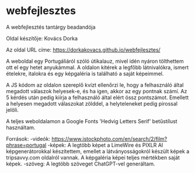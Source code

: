 # webfejlesztes
A webfejlesztés tantárgy beadandója

Oldal készítője: Kovács Dorka

Az oldal URL címe: https://dorkakovacs.github.io/webfejlesztes/

A weboldal egy Portugáliáról szóló útikalauz, mivel idén nyáron tölthettem ott el egy hetet anyukámmal. A oldalon kitérek a legfőbb látnivalókra, ismert ételekre, italokra és egy képgaléria is található a saját képeimmel.

A JS kódom az oldalon szereplő kvízt ellenőrzi le, hogy a felhasználó által megadott válaszok helyesek-e, és ha igen, akkor az egy pontnak számí. Az 5 kérdés után pedig kiírja a felhasználó által elért össz pontszámot. Emellett a helyesen megadott válaszokat zölddel, a helyteleneket pedig pirossal jelöli.

A teljes weboldalamon a Google Fonts 'Hedvig Letters Serif' betűstílust használtam.

Források:
 -videók: https://www.istockphoto.com/en/search/2/film?phrase=portugal
 -képek: A legtöbb képet a LimeWire és PIXLR AI képgenerátorokkal készítettem, emellet a látványosságokról készült képek a tripsavvy.com oldalról vannak. A képgaléria képei teljes mértékben saját képek.
 -szöveg: A legtöbb szöveget ChatGPT-vel generáltam.
